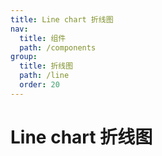 ```yaml
---
title: Line chart 折线图
nav:
  title: 组件
  path: /components
group:
  title: 折线图
  path: /line
  order: 20
---
```


# Line chart 折线图

<code src="./.demos/basic.tsx"></code>
